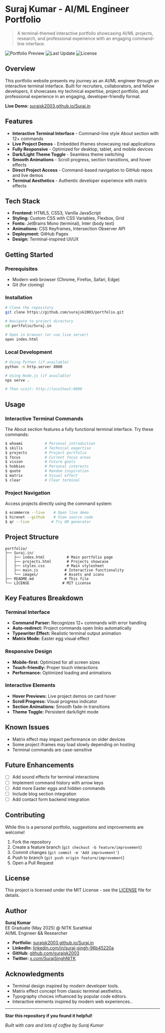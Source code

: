 # Suraj Kumar - AI/ML Engineer Portfolio

> A terminal-themed interactive portfolio showcasing AI/ML projects, research, and professional experience with an engaging command-line interface.

![Portfolio Preview](https://img.shields.io/badge/Status-Live-brightgreen)
![Last Update](https://img.shields.io/github/last-commit/surajsk2003/portfolio)
![License](https://img.shields.io/badge/license-MIT-blue)

## Overview

This portfolio website presents my journey as an AI/ML engineer through an interactive terminal interface. Built for recruiters, collaborators, and fellow developers, it showcases my technical expertise, project portfolio, and professional experience in an engaging, developer-friendly format.

**Live Demo:** [surajsk2003.github.io/Suraj.in](https://surajsk2003.github.io/Suraj.in/)

## Features

- **Interactive Terminal Interface** - Command-line style About section with 12+ commands
- **Live Project Demos** - Embedded iframes showcasing real applications
- **Fully Responsive** - Optimized for desktop, tablet, and mobile devices
- **Dark/Light Theme Toggle** - Seamless theme switching
- **Smooth Animations** - Scroll progress, section transitions, and hover effects
- **Direct Project Access** - Command-based navigation to GitHub repos and live demos
- **Terminal Aesthetics** - Authentic developer experience with matrix effects

## Tech Stack

- **Frontend:** HTML5, CSS3, Vanilla JavaScript
- **Styling:** Custom CSS with CSS Variables, Flexbox, Grid
- **Fonts:** JetBrains Mono (terminal), Inter (body text)
- **Animations:** CSS Keyframes, Intersection Observer API
- **Deployment:** GitHub Pages
- **Design:** Terminal-inspired UI/UX

## Getting Started

### Prerequisites
- Modern web browser (Chrome, Firefox, Safari, Edge)
- Git (for cloning)

### Installation
```bash
# Clone the repository
git clone https://github.com/surajsk2003/portfolio.git

# Navigate to project directory
cd portfolio/Suraj.in

# Open in browser (or use live server)
open index.html
```

### Local Development
```bash
# Using Python (if available)
python -m http.server 8000

# Using Node.js (if available)
npx serve .

# Then visit: http://localhost:8000
```

## Usage

### Interactive Terminal Commands
The About section features a fully functional terminal interface. Try these commands:

```bash
$ whoami          # Personal introduction
$ skills          # Technical expertise
$ projects        # Project portfolio
$ focus           # Current focus areas
$ vision          # Future goals
$ hobbies         # Personal interests
$ quote           # Random inspiration
$ matrix          # Visual effect
$ clear           # Clear terminal
```

### Project Navigation
Access projects directly using the command system:
```bash
$ ecommerce --live    # Open live demo
$ hirenet --github    # View source code
$ qr --live          # Try QR generator
```

## Project Structure

```
portfolio/
├── Suraj.in/
│   ├── index.html          # Main portfolio page
│   ├── projects.html       # Projects showcase
│   ├── styles.css          # Main stylesheet
│   ├── main.js            # Interactive functionality
│   └── images/            # Assets and icons
├── README.md              # This file
└── LICENSE               # MIT License
```

## Key Features Breakdown

### Terminal Interface
- **Command Parser:** Recognizes 12+ commands with error handling
- **Auto-redirect:** Project commands open links automatically
- **Typewriter Effect:** Realistic terminal output animation
- **Matrix Mode:** Easter egg visual effect

### Responsive Design
- **Mobile-first:** Optimized for all screen sizes
- **Touch-friendly:** Proper touch interactions
- **Performance:** Optimized loading and animations

### Interactive Elements
- **Hover Previews:** Live project demos on card hover
- **Scroll Progress:** Visual progress indicator
- **Section Animations:** Smooth fade-in transitions
- **Theme Toggle:** Persistent dark/light mode

## Known Issues

- Matrix effect may impact performance on older devices
- Some project iframes may load slowly depending on hosting
- Terminal commands are case-sensitive

## Future Enhancements

- [ ] Add sound effects for terminal interactions
- [ ] Implement command history with arrow keys
- [ ] Add more Easter eggs and hidden commands
- [ ] Include blog section integration
- [ ] Add contact form backend integration

## Contributing

While this is a personal portfolio, suggestions and improvements are welcome!

1. Fork the repository
2. Create a feature branch (`git checkout -b feature/improvement`)
3. Commit changes (`git commit -m 'Add improvement'`)
4. Push to branch (`git push origin feature/improvement`)
5. Open a Pull Request

## License

This project is licensed under the MIT License - see the [LICENSE](LICENSE) file for details.

## Author

**Suraj Kumar**  
EE Graduate (May 2025) @ NITK Surathkal  
AI/ML Engineer && Researcher

- **Portfolio:** [surajsk2003.github.io/Suraj.in](https://surajsk2003.github.io/Suraj.in/)
- **LinkedIn:** [linkedin.com/in/suraj-singh-96b45220a](https://www.linkedin.com/in/suraj-singh-96b45220a/)
- **GitHub:** [github.com/surajsk2003](https://github.com/surajsk2003)
- **Twitter:** [x.com/SurajSinghNITK](https://x.com/SurajSinghNITK)

## Acknowledgments

- Terminal design inspired by modern developer tools.
- Matrix effect concept from classic terminal aesthetics.
- Typography choices influenced by popular code editors.
- Interactive elements inspired by modern web experiences..

---

**Star this repository if you found it helpful!**

*Built with care and lots of coffee by Suraj Kumar*